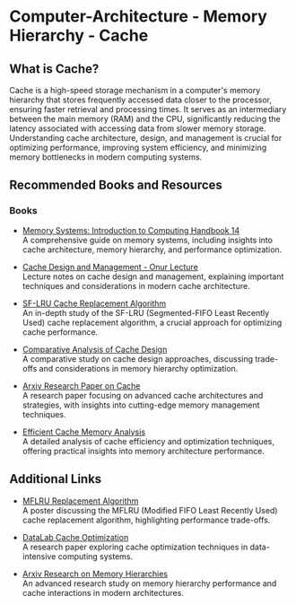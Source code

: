 # **Computer-Architecture - Memory Hierarchy - Cache**

## What is Cache?

Cache is a high-speed storage mechanism in a computer's memory hierarchy that stores frequently accessed data closer to the processor, ensuring faster retrieval and processing times. It serves as an intermediary between the main memory (RAM) and the CPU, significantly reducing the latency associated with accessing data from slower memory storage. Understanding cache architecture, design, and management is crucial for optimizing performance, improving system efficiency, and minimizing memory bottlenecks in modern computing systems.

## Recommended Books and Resources

### Books

- [Memory Systems: Introduction to Computing Handbook 14](https://people.inf.ethz.ch/omutlu/pub/memory-systems-introduction_computing-handbook14.pdf)  
  A comprehensive guide on memory systems, including insights into cache architecture, memory hierarchy, and performance optimization.

- [Cache Design and Management - Onur Lecture](https://safari.ethz.ch/architecture/fall2023/lib/exe/fetch.php?media=onur-comparch-fall2023-lecture32-cache-design-and-management-afterlecture.pdf)  
  Lecture notes on cache design and management, explaining important techniques and considerations in modern cache architecture.

- [SF-LRU Cache Replacement Algorithm](https://www.researchgate.net/publication/4088265_SF-LRU_cache_replacement_algorithm)  
  An in-depth study of the SF-LRU (Segmented-FIFO Least Recently Used) cache replacement algorithm, a crucial approach for optimizing cache performance.

- [Comparative Analysis of Cache Design](https://safari.ethz.ch/architecture_seminar/spring2020/lib/exe/fetch.php?media=hallnor2000.pdf)  
  A comparative study on cache design approaches, discussing trade-offs and considerations in memory hierarchy optimization.

- [Arxiv Research Paper on Cache](https://arxiv.org/pdf/2405.12981)  
  A research paper focusing on advanced cache architectures and strategies, with insights into cutting-edge memory management techniques.

- [Efficient Cache Memory Analysis](https://ccis2k.org/iajit/PDF/vol.9,no.1/2795.pdf)  
  A detailed analysis of cache efficiency and optimization techniques, offering practical insights into memory architecture performance.

## Additional Links

- [MFLRU Replacement Algorithm](https://www.hipc.org/hipc2002/2002Posters/MFLRU_Replacement.pdf)  
  A poster discussing the MFLRU (Modified FIFO Least Recently Used) cache replacement algorithm, highlighting performance trade-offs.

- [DataLab Cache Optimization](https://datalab-old.csd.auth.gr/wp-content/uploads/publications/C17.pdf)  
  A research paper exploring cache optimization techniques in data-intensive computing systems.

- [Arxiv Research on Memory Hierarchies](https://arxiv.org/pdf/1806.10853)  
  An advanced research study on memory hierarchy performance and cache interactions in modern architectures.
